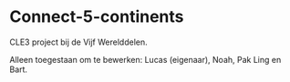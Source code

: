# Connect-5-continents
CLE3 project bij de Vijf Werelddelen.

Alleen toegestaan om te bewerken: Lucas (eigenaar), Noah, Pak Ling en Bart.
